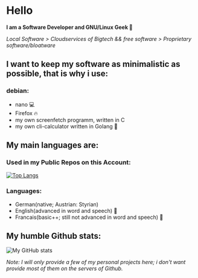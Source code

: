 # Hello 

**I am a Software Developer and GNU/Linux Geek 🐧**

*Local Software > Cloudservices of Bigtech && free software > Proprietary software/bloatware*

## I want to keep my software as minimalistic as possible, that is why i use:
### debian:
- nano 💻
- Firefox 🔥
- my own screenfetch programm, written in C 
- my own cli-calculator written in Golang 🧮
## My main languages are:
### Used in my Public Repos on this Account:

[![Top Langs](https://github-readme-stats.vercel.app/api/top-langs/?username=666hwll)](https://github.com/anuraghazra/github-readme-stats)

### Languages:
- German(native; Austrian: Styrian) 
- English(advanced in word and speech) 🏴󠁧󠁢󠁥󠁮󠁧󠁿
- Francais(basic++; still not advanced in word and speech) 🥖
## My humble Github stats:
![My GitHub stats](https://github-readme-stats.vercel.app/api?username=666hwll)

*Note: I will only provide a few of my personal projects here; i don't want provide most of them
on the servers of Github.*
